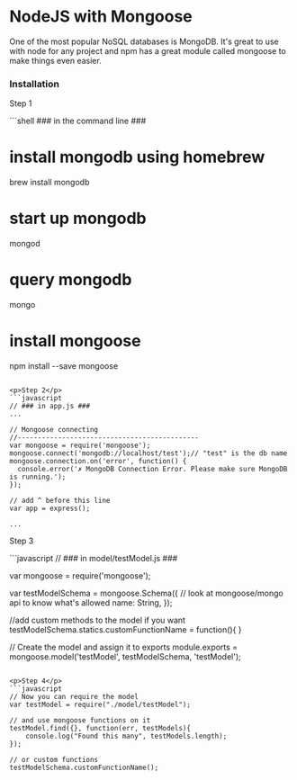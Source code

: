 NodeJS with Mongoose
============

<p>
  One of the most popular NoSQL databases is MongoDB. It's great to use with node for any project and npm has a great module called mongoose to make things even easier.
</p>

<h3>Installation</h3>

<p>Step 1</p>
```shell
### in the command line ###

# install mongodb using homebrew
brew install mongodb

# start up mongodb
mongod

# query mongodb
mongo

# install mongoose
npm install --save mongoose
```

<p>Step 2</p>
```javascript
// ### in app.js ###
...

// Mongoose connecting
//---------------------------------------------
var mongoose = require('mongoose');
mongoose.connect('mongodb://localhost/test');// "test" is the db name
mongoose.connection.on('error', function() {
  console.error('✗ MongoDB Connection Error. Please make sure MongoDB is running.');
});

// add ^ before this line
var app = express();

...

```

<p>Step 3</p>
```javascript
// ### in model/testModel.js ###

var mongoose = require('mongoose');

var testModelSchema = mongoose.Schema({
    // look at mongoose/mongo api to know what's allowed
    name: String,
});

//add custom methods to the model if you want
testModelSchema.statics.customFunctionName = function(){
}

// Create the model and assign it to exports
module.exports = mongoose.model('testModel', testModelSchema, 'testModel');
```

<p>Step 4</p>
```javascript
// Now you can require the model
var testModel = require("./model/testModel");

// and use mongoose functions on it
testModel.find({}, function(err, testModels){
    console.log("Found this many", testModels.length);
});

// or custom functions
testModelSchema.customFunctionName();
```
